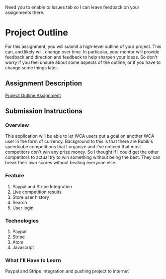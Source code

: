 Need you to enable to Issues tab so I can leave feedback on your assignments there. 

# Project Outline
For this assignment, you will submit a high-level outline of your project. This can, and likely will, change over time. In particular, your mentor will provide feedback and direction and feedback to help sharpen your ideas. So don't worry if you feel unsure about some aspects of the outline, or if you have to change some things later.

## Assignment Description
[Project Outline Assignment](https://education.launchcode.org/liftoff/assignments/project-outline/)

## Submission Instructions

### Overview
This application will be able to let WCA users put a goal on another WCA user in the form of currency. Background to this is that there are Rubik's speedcube competitions that I organize and I've noticed that most competitors don't win any prize money. So I thought if I could get the other competitors to actual try to win something without being the best. They can break their own scores without beating everyone else.
### Feature
1. Paypal and Stripe Integration
2. Live competition results
3. Store user history
4. Search
5. User login
### Technologies
1. Paypal
2. Stripe
3. Atom
4. Javascript

### What I'll Have to Learn
Paypal and Stripe integration and pushing project to internet
